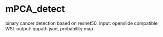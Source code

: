 # mPCA_detect
binary cancer detection based on resnet50. input: openslide compatible WSI. output: qupath json, probability map
